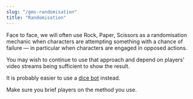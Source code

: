 ```yaml
---
slug: "/gms-randomisation"
title: "Randomisation"
---
```


Face to face, we will often use Rock, Paper, Scissors as a randomisation
mechanic when characters are attempting something with a chance of failure — in
particular when characters are engaged in opposed actions.

You may wish to continue to use that approach and depend on players' video
streams being sufficient to show the result.

It is probably easier to use a [dice bot](/bots-dice) instead.

Make sure you brief players on the method you use.
